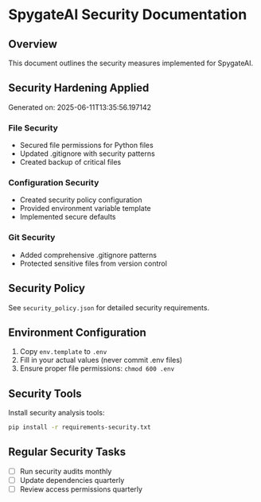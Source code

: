 # SpygateAI Security Documentation

## Overview
This document outlines the security measures implemented for SpygateAI.

## Security Hardening Applied
Generated on: 2025-06-11T13:35:56.197142

### File Security
- Secured file permissions for Python files
- Updated .gitignore with security patterns
- Created backup of critical files

### Configuration Security
- Created security policy configuration
- Provided environment variable template
- Implemented secure defaults

### Git Security
- Added comprehensive .gitignore patterns
- Protected sensitive files from version control

## Security Policy
See `security_policy.json` for detailed security requirements.

## Environment Configuration
1. Copy `env.template` to `.env`
2. Fill in your actual values (never commit .env files)
3. Ensure proper file permissions: `chmod 600 .env`

## Security Tools
Install security analysis tools:
```bash
pip install -r requirements-security.txt
```

## Regular Security Tasks
- [ ] Run security audits monthly
- [ ] Update dependencies quarterly  
- [ ] Review access permissions quarterly
